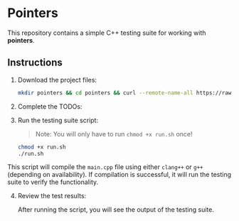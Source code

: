 # Pointers 

This repository contains a simple C++ testing suite for working with **pointers**.
## Instructions

1. Download the project files:

   ```bash
   mkdir pointers && cd pointers && curl --remote-name-all https://raw.githubusercontent.com/jjoeldaniel/si/main/121/pointers/exercise/{main.cpp,run.sh,README.md} 
   ```

2. Complete the TODOs:

3. Run the testing suite script:

   > Note: You will only have to run `chmod +x run.sh` once!

   ```bash
   chmod +x run.sh
   ./run.sh
   ```

This script will compile the `main.cpp` file using either `clang++` or `g++` (depending on availability). If compilation is successful, it will run the testing suite to verify the functionality.

4. Review the test results:

   After running the script, you will see the output of the testing suite.
